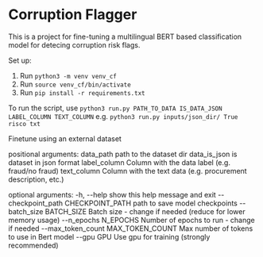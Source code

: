 # Corruption Flagger
This is a project for fine-tuning  a multilingual BERT based classification model for detecing corruption risk flags.

Set up:
1.  Run  `python3 -m venv venv_cf`
2.  Run `source venv_cf/bin/activate`
3.  Run `pip install -r requirements.txt`


To run the script, use
`python3 run.py PATH_TO_DATA IS_DATA_JSON LABEL_COLUMN TEXT_COLUMN`
e.g. `python3 run.py inputs/json_dir/ True risco txt`


Finetune using an external dataset

positional arguments:
  data_path             path to the dataset dir
  data_is_json          is dataset in json format
  label_column          Column with the data label (e.g. fraud/no fraud)
  text_column           Column with the text data (e.g. procurement description, etc.)

optional arguments:
  -h, --help            show this help message and exit
  --checkpoint_path CHECKPOINT_PATH
                        path to save model checkpoints
  --batch_size BATCH_SIZE
                        Batch size - change if needed (reduce for lower memory usage)
  --n_epochs N_EPOCHS   Number of epochs to run - change if needed
  --max_token_count MAX_TOKEN_COUNT
                        Max number of tokens to use in Bert model
  --gpu GPU             Use gpu for training (strongly recommended)


